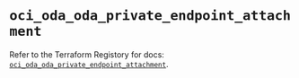 # `oci_oda_oda_private_endpoint_attachment`

Refer to the Terraform Registory for docs: [`oci_oda_oda_private_endpoint_attachment`](https://registry.terraform.io/providers/oracle/oci/6.18.0/docs/resources/oda_oda_private_endpoint_attachment).
